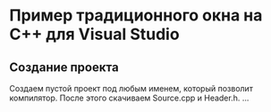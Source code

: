 # Пример традиционного окна на C++ для Visual Studio
## Создание проекта
Создаем пустой проект под любым именем, который позволит компилятор. После этого скачиваем Source.cpp и Header.h. ...
